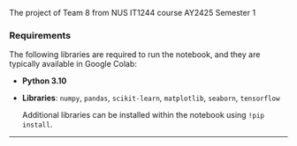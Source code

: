 The project of Team 8 from NUS IT1244 course AY2425 Semester 1

### Requirements

The following libraries are required to run the notebook, and they are typically available in Google Colab:

- **Python 3.10**
- **Libraries**: `numpy`, `pandas`, `scikit-learn`, `matplotlib`, `seaborn`, `tensorflow`

  Additional libraries can be installed within the notebook using `!pip install`.

---
